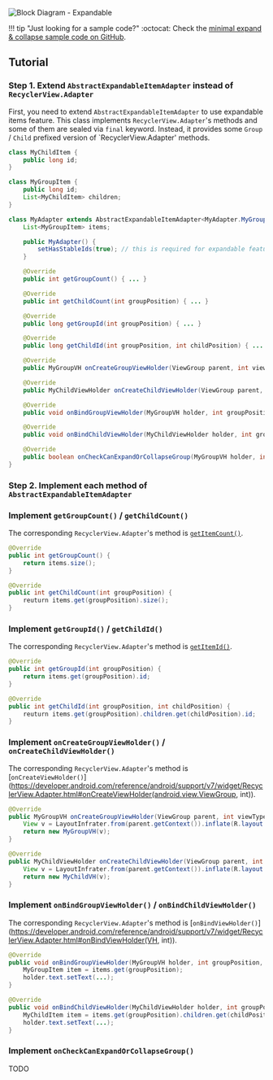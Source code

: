 ![Block Diagram - Expandable](./images/block-diagram-expand.png)

!!! tip "Just looking for a sample code?"
    :octocat: Check the [minimal expand & collapse sample code on GitHub](https://github.com/h6ah4i/android-advancedrecyclerview/blob/master/example/src/main/java/com/h6ah4i/android/example/advrecyclerview/demo_e_minimal/MinimalExpandableExampleActivity.java).

## Tutorial

### Step 1. Extend `AbstractExpandableItemAdapter` instead of `RecyclerView.Adapter`

First, you need to extend `AbstractExpandableItemAdapter` to use expandable items feature. This class implements `RecyclerView.Adapter`'s methods and some of them are sealed via `final` keyword. Instead, it provides some `Group` / `Child` prefixed version of `RecyclerView.Adapter' methods.

```java
class MyChildItem {
    public long id;
}

class MyGroupItem {
    public long id;
    List<MyChildItem> children;
}

class MyAdapter extends AbstractExpandableItemAdapter<MyAdapter.MyGroupVH, MyAdapter.MyChildVH> {
    List<MyGroupItem> items;

    public MyAdapter() {
        setHasStableIds(true); // this is required for expandable feature.
    }

    @Override
    public int getGroupCount() { ... }

    @Override
    public int getChildCount(int groupPosition) { ... }

    @Override
    public long getGroupId(int groupPosition) { ... }

    @Override
    public long getChildId(int groupPosition, int childPosition) { ... }

    @Override
    public MyGroupVH onCreateGroupViewHolder(ViewGroup parent, int viewType) { ... }

    @Override
    public MyChildViewHolder onCreateChildViewHolder(ViewGroup parent, int viewType) { ... }

    @Override
    public void onBindGroupViewHolder(MyGroupVH holder, int groupPosition, int viewType) { ... }

    @Override
    public void onBindChildViewHolder(MyChildViewHolder holder, int groupPosition, int childPosition, int viewType) { ... }

    @Override
    public boolean onCheckCanExpandOrCollapseGroup(MyGroupVH holder, int groupPosition, int x, int y, boolean expand) { ... }
}
```

### Step 2. Implement each method of `AbstractExpandableItemAdapter`


### Implement `getGroupCount()` / `getChildCount()`

The corresponding `RecyclerView.Adapter`'s method is [`getItemCount()`](https://developer.android.com/reference/android/support/v7/widget/RecyclerView.Adapter.html#getItemCount()).

```java
@Override
public int getGroupCount() {
    return items.size();
}

@Override
public int getChildCount(int groupPosition) {
    reuturn items.get(groupPosition).size();
}
```


### Implement `getGroupId()` / `getChildId()`

The corresponding `RecyclerView.Adapter`'s method is [`getItemId()`](https://developer.android.com/reference/android/support/v7/widget/RecyclerView.Adapter.html#getItemId(int)).

```java
@Override
public int getGroupId(int groupPosition) {
    return items.get(groupPosition).id;
}

@Override
public int getChildId(int groupPosition, int childPosition) {
    reuturn items.get(groupPosition).children.get(childPosition).id;
}
```


### Implement `onCreateGroupViewHolder()` / `onCreateChildViewHolder()`

The corresponding `RecyclerView.Adapter`'s method is [`onCreateViewHolder()`](https://developer.android.com/reference/android/support/v7/widget/RecyclerView.Adapter.html#onCreateViewHolder(android.view.ViewGroup, int)).

```java
@Override
public MyGroupVH onCreateGroupViewHolder(ViewGroup parent, int viewType) {
    View v = LayoutInfrater.from(parent.getContext()).inflate(R.layout.item_group, parent, false);
    return new MyGroupVH(v);
}

@Override
public MyChildViewHolder onCreateChildViewHolder(ViewGroup parent, int viewType) {
    View v = LayoutInfrater.from(parent.getContext()).inflate(R.layout.item_child, parent, false);
    return new MyChildVH(v);
}
```

### Implement `onBindGroupViewHolder()` / `onBindChildViewHolder()`

The corresponding `RecyclerView.Adapter`'s method is [`onBindViewHolder()`](https://developer.android.com/reference/android/support/v7/widget/RecyclerView.Adapter.html#onBindViewHolder(VH, int)).

```java
@Override
public void onBindGroupViewHolder(MyGroupVH holder, int groupPosition, int viewType) {
    MyGroupItem item = items.get(groupPosition);
    holder.text.setText(...);
}

@Override
public void onBindChildViewHolder(MyChildViewHolder holder, int groupPosition, int childPosition, int viewType) {
    MyChildItem item = items.get(groupPosition).children.get(childPosition);
    holder.text.setText(...);
}
```

### Implement `onCheckCanExpandOrCollapseGroup()`

TODO

